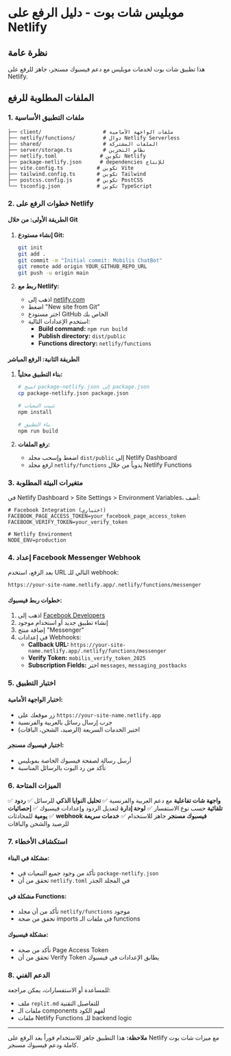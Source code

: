 # موبليس شات بوت - دليل الرفع على Netlify

## نظرة عامة
هذا تطبيق شات بوت لخدمات موبليس مع دعم فيسبوك مسنجر، جاهز للرفع على Netlify.

## الملفات المطلوبة للرفع

### 1. ملفات التطبيق الأساسية
```
├── client/                    # ملفات الواجهة الأمامية
├── netlify/functions/         # دوال Netlify Serverless
├── shared/                    # الملفات المشتركة
├── server/storage.ts          # نظام التخزين
├── netlify.toml              # تكوين Netlify
├── package-netlify.json      # dependencies للإنتاج
├── vite.config.ts           # تكوين Vite
├── tailwind.config.ts       # تكوين Tailwind
├── postcss.config.js        # تكوين PostCSS
└── tsconfig.json            # تكوين TypeScript
```

### 2. خطوات الرفع على Netlify

#### الطريقة الأولى: من خلال Git
1. **إنشاء مستودع Git:**
   ```bash
   git init
   git add .
   git commit -m "Initial commit: Mobilis ChatBot"
   git remote add origin YOUR_GITHUB_REPO_URL
   git push -u origin main
   ```

2. **ربط مع Netlify:**
   - اذهب إلى [netlify.com](https://netlify.com)
   - اضغط "New site from Git"
   - اختر مستودع GitHub الخاص بك
   - استخدم الإعدادات التالية:
     - **Build command:** `npm run build`
     - **Publish directory:** `dist/public`
     - **Functions directory:** `netlify/functions`

#### الطريقة الثانية: الرفع المباشر
1. **بناء التطبيق محلياً:**
   ```bash
   # انسخ package-netlify.json إلى package.json
   cp package-netlify.json package.json
   
   # تثبيت التبعيات
   npm install
   
   # بناء التطبيق
   npm run build
   ```

2. **رفع الملفات:**
   - اضغط وإسحب مجلد `dist/public` إلى Netlify Dashboard
   - ارفع مجلد `netlify/functions` يدوياً من خلال Netlify Functions

### 3. متغيرات البيئة المطلوبة

في Netlify Dashboard > Site Settings > Environment Variables، أضف:

```
# Facebook Integration (اختياري)
FACEBOOK_PAGE_ACCESS_TOKEN=your_facebook_page_access_token
FACEBOOK_VERIFY_TOKEN=your_verify_token

# Netlify Environment
NODE_ENV=production
```

### 4. إعداد Facebook Messenger Webhook

بعد الرفع، استخدم URL التالي للـ webhook:
```
https://your-site-name.netlify.app/.netlify/functions/messenger
```

#### خطوات ربط فيسبوك:
1. اذهب إلى [Facebook Developers](https://developers.facebook.com)
2. إنشاء تطبيق جديد أو استخدام موجود
3. إضافة منتج "Messenger"
4. في إعدادات Webhooks:
   - **Callback URL:** `https://your-site-name.netlify.app/.netlify/functions/messenger`
   - **Verify Token:** `mobilis_verify_token_2025`
   - **Subscription Fields:** اختر `messages`, `messaging_postbacks`

### 5. اختبار التطبيق

#### اختبار الواجهة الأمامية:
- زر موقعك على `https://your-site-name.netlify.app`
- جرب إرسال رسائل بالعربية والفرنسية
- اختبر الخدمات السريعة (الرصيد، الشحن، الباقات)

#### اختبار فيسبوك مسنجر:
- أرسل رسالة لصفحة فيسبوك الخاصة بموبليس
- تأكد من رد البوت بالرسائل المناسبة

### 6. الميزات المتاحة

✅ **واجهة شات تفاعلية** مع دعم العربية والفرنسية
✅ **تحليل النوايا الذكي** للرسائل
✅ **ردود تلقائية** حسب نوع الاستفسار
✅ **لوحة إدارة** لتعديل الردود وإعدادات فيسبوك
✅ **إحصائيات يومية** للمحادثات
✅ **webhook فيسبوك مسنجر** جاهز للاستخدام
✅ **خدمات سريعة** للرصيد والشحن والباقات

### 7. استكشاف الأخطاء

#### مشكلة في البناء:
- تأكد من وجود جميع التبعيات في `package-netlify.json`
- تحقق من أن `netlify.toml` في المجلد الجذر

#### مشكلة في Functions:
- تأكد من أن مجلد `netlify/functions` موجود
- تحقق من صحة imports في ملفات الـ functions

#### مشكلة فيسبوك:
- تأكد من صحة Page Access Token
- تحقق من أن Verify Token يطابق الإعدادات في فيسبوك

### 8. الدعم الفني

للمساعدة أو الاستفسارات، يمكن مراجعة:
- ملف `replit.md` للتفاصيل التقنية
- ملفات الـ components لفهم الكود
- ملفات Netlify Functions للـ backend logic

---

**ملاحظة:** هذا التطبيق جاهز للاستخدام فوراً بعد الرفع على Netlify مع ميزات شات بوت كاملة ودعم فيسبوك مسنجر.